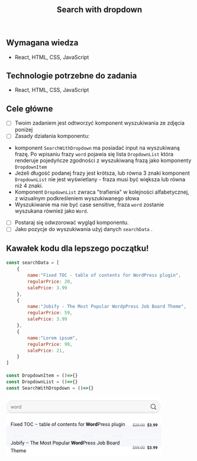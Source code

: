 <h2 align="center">Search with dropdown</h2>

<br>

## Wymagana wiedza

- React, HTML, CSS, JavaScript

## Technologie potrzebne do zadania

- React, HTML, CSS, JavaScript

## Cele główne

- [ ] Twoim zadaniem jest odtworzyć komponent wyszukiwania ze zdjęcia poniżej
- [ ] Zasady działania komponentu:

* komponent `SearchWithDropdown` ma posiadać input na wyszukiwaną frazę. Po wpisaniu frazy `word` pojawia się lista `DropdownList` która renderuje pojedyńcze zgodności z wyszukiwaną frazą jako komponenty `DropdownItem`
* Jeżeli długość podanej frazy jest krótsza, lub równa 3 znaki komponent `DropdownList` nie jest wyświetlany - fraza musi być większa lub równa niż 4 znaki.
* Komponent `DropdownList` zwraca "trafienia" w kolejności alfabetycznej, z wizualnym podkreśleniem wyszukiwanego słowa
* Wyszukiwanie ma nie być case sensitive, fraza `word` zostanie wyszukana również jako `Word`.

- [ ] Postaraj się odwzorować wygląd komponentu.
- [ ] Jako pozycje do wyszukiwania użyj danych `searchData` .

## Kawałek kodu dla lepszego początku!

```javascript
const searchData = [
    {
        name:"Fixed TOC - table of contents for WordPress plugin",
        regularPrice: 20,
        salePrice: 3.99
    },
    {
        name:"Jobify - The Most Popular WordpPress Job Board Theme",
        regularPrice: 59,
        salePrice: 3.99
    },
    {
        name:"Lorem ipsum",
        regularPrice: 99,
        salePrice: 21,
    }
]

const DropdownItem = ()=>{}
const DropdownList = ()=>{}
const SearchWithDropdown = ()=>{}
```

![](search.png)

